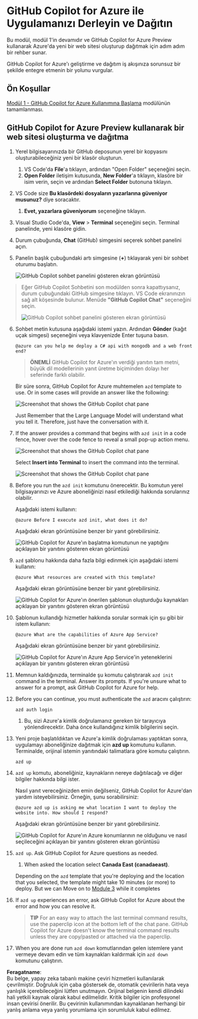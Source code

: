 # GitHub Copilot for Azure ile Uygulamanızı Derleyin ve Dağıtın

Bu modül, modül 1'in devamıdır ve GitHub Copilot for Azure Preview kullanarak Azure'da yeni bir web sitesi oluşturup dağıtmak için adım adım bir rehber sunar.

GitHub Copilot for Azure'ı geliştirme ve dağıtım iş akışınıza sorunsuz bir şekilde entegre etmenin bir yolunu vurgular.

## Ön Koşullar

[Modül 1 - GitHub Copilot for Azure Kullanımına Başlama](./01-Getting-Started-with-GitHub-Copilot-for-Azure.md) modülünün tamamlanması.

## GitHub Copilot for Azure Preview kullanarak bir web sitesi oluşturma ve dağıtma

1. Yerel bilgisayarınızda bir GitHub deposunun yerel bir kopyasını oluşturabileceğiniz yeni bir klasör oluşturun.
    1. VS Code'da **File**'a tıklayın, ardından "Open Folder" seçeneğini seçin.
    1. **Open Folder** iletişim kutusunda, **New Folder**'a tıklayın, klasöre bir isim verin, seçin ve ardından **Select Folder** butonuna tıklayın.

1. VS Code size **Bu klasördeki dosyaların yazarlarına güveniyor musunuz?** diye soracaktır.
    1. **Evet, yazarlara güveniyorum** seçeneğine tıklayın.

1. Visual Studio Code'da, **View** > **Terminal** seçeneğini seçin. Terminal panelinde, yeni klasöre gidin.

1. Durum çubuğunda, **Chat** (GitHub) simgesini seçerek sohbet panelini açın.

1. Panelin başlık çubuğundaki artı simgesine (**+**) tıklayarak yeni bir sohbet oturumu başlatın.

   ![GitHub Copilot sohbet panelini gösteren ekran görüntüsü](../../../06-Using-GitHub-Copilot-for-Azure-to-Deploy-to-Cloud/images/mod2-CopilotChat.png "Yeni bir sohbet oturumu başlatın")

> Eğer GitHub Copilot Sohbetini son modülden sonra kapattıysanız, durum çubuğundaki GitHub simgesine tıklayın. VS Code ekranınızın sağ alt köşesinde bulunur. Menüde **"GitHub Copilot Chat"** seçeneğini seçin.
>
> ![GitHub Copilot sohbet panelini gösteren ekran görüntüsü](../../../06-Using-GitHub-Copilot-for-Azure-to-Deploy-to-Cloud/images/mod2-CopilotChat-2.png "Yeni bir sohbet oturumu başlatın")

6. Sohbet metin kutusuna aşağıdaki istemi yazın. Ardından **Gönder** (kağıt uçak simgesi) seçeneğini veya klavyenizde Enter tuşuna basın.

   ```prompt
   @azure can you help me deploy a C# api with mongodb and a web front end?
   ```

    > **ÖNEMLİ**
GitHub Copilot for Azure'ın verdiği yanıtın tam metni, büyük dil modellerinin yanıt üretme biçiminden dolayı her seferinde farklı olabilir.

   Bir süre sonra, GitHub Copilot for Azure muhtemelen `azd` template to use.  Or in some cases will provide an answer like the following:

    ![Screenshot that shows the GitHub Copilot chat pane](../../../06-Using-GitHub-Copilot-for-Azure-to-Deploy-to-Cloud/images/mod2-CopilotChat-3.png "Screenshot that shows a response from GitHub Copilot for Azure with instructions for using a template to create a website in Azure.")

    Just Remember that the Large Language Model will understand what you tell it.  Therefore, just have the conversation with it.

1. If the answer provides a command that begins with `azd init` in a code fence, hover over the code fence to reveal a small pop-up action menu.

    ![Screenshot that shows the GitHub Copilot chat pane](../../../06-Using-GitHub-Copilot-for-Azure-to-Deploy-to-Cloud/images/mod2-CopilotChat-4.png "Screenshot that shows a pop-up menu with an option to insert a code-fenced command into the Visual Studio Code terminal.")

    Select **Insert into Terminal** to insert the command into the terminal.

    ![Screenshot that shows the GitHub Copilot chat pane](../../../06-Using-GitHub-Copilot-for-Azure-to-Deploy-to-Cloud/images/mod2-CopilotChat-5.png "Screenshot that shows the Visual Studio Code terminal after insertion of a code-fenced command.")

1. Before you run the `azd init` komutunu önerecektir. Bu komutun yerel bilgisayarınızı ve Azure aboneliğinizi nasıl etkilediği hakkında sorularınız olabilir.

   Aşağıdaki istemi kullanın:

   ```prompt
   @azure Before I execute azd init, what does it do?
   ```

   Aşağıdaki ekran görüntüsüne benzer bir yanıt görebilirsiniz.

   ![GitHub Copilot for Azure'ın başlatma komutunun ne yaptığını açıklayan bir yanıtını gösteren ekran görüntüsü](../../../06-Using-GitHub-Copilot-for-Azure-to-Deploy-to-Cloud/images/mod2-CopilotChat-6.png "Başlatma komutunun açıklamasını gösteren ekran görüntüsü.")

1. `azd` şablonu hakkında daha fazla bilgi edinmek için aşağıdaki istemi kullanın:

   ```prompt
   @azure What resources are created with this template?
   ```

   Aşağıdaki ekran görüntüsüne benzer bir yanıt görebilirsiniz.

    ![GitHub Copilot for Azure'ın önerilen şablonun oluşturduğu kaynakları açıklayan bir yanıtını gösteren ekran görüntüsü](../../../06-Using-GitHub-Copilot-for-Azure-to-Deploy-to-Cloud/images/mod2-CopilotChat-7.png "Önerilen şablonun oluşturduğu kaynakların açıklamasını gösteren ekran görüntüsü.")

1. Şablonun kullandığı hizmetler hakkında sorular sormak için şu gibi bir istem kullanın:

   ```prompt
   @azure What are the capabilities of Azure App Service?
   ```

   Aşağıdaki ekran görüntüsüne benzer bir yanıt görebilirsiniz.

    ![GitHub Copilot for Azure'ın Azure App Service'in yeteneklerini açıklayan bir yanıtını gösteren ekran görüntüsü](../../../06-Using-GitHub-Copilot-for-Azure-to-Deploy-to-Cloud/images/mod2-CopilotChat-8.png "Azure App Service'in yeteneklerini açıklayan ekran görüntüsü.")

1. Memnun kaldığınızda, terminalde şu komutu çalıştırarak `azd init` command in the terminal. Answer its prompts. If you're unsure what to answer for a prompt, ask GitHub Copilot for Azure for help.

1. Before you can continue, you must authenticate the `azd` aracını çalıştırın:

    ```cmd
    azd auth login
    ```

    1. Bu, sizi Azure'a kimlik doğrulamanız gereken bir tarayıcıya yönlendirecektir. Daha önce kullandığınız kimlik bilgilerini seçin.

1. Yeni proje başlatıldıktan ve Azure'a kimlik doğrulaması yaptıktan sonra, uygulamayı aboneliğinize dağıtmak için **azd up** komutunu kullanın. Terminalde, orijinal istemin yanıtındaki talimatlara göre komutu çalıştırın.

    ```
    azd up
    ```

1. `azd up` komutu, aboneliğiniz, kaynakların nereye dağıtılacağı ve diğer bilgiler hakkında bilgi ister.

    Nasıl yanıt vereceğinizden emin değilseniz, GitHub Copilot for Azure'dan yardım isteyebilirsiniz. Örneğin, şunu sorabilirsiniz:

    ```prompt
    @azure azd up is asking me what location I want to deploy the website into. How should I respond?
    ```

    Aşağıdaki ekran görüntüsüne benzer bir yanıt görebilirsiniz.

    ![GitHub Copilot for Azure'ın Azure konumlarının ne olduğunu ve nasıl seçileceğini açıklayan bir yanıtını gösteren ekran görüntüsü](../../../06-Using-GitHub-Copilot-for-Azure-to-Deploy-to-Cloud/images/mod2-CopilotChat-9.png "Azure konumlarının açıklamasını gösteren ekran görüntüsü.")

5. `azd up`. Ask GitHub Copilot for Azure questions as needed.

    1. When asked the location select **Canada East (canadaeast)**.

    Depending on the `azd` template that you're deploying and the location that you selected, the template might take 10 minutes (or more) to deploy. But we can Move on to [Module 3](./03-Get-Answers-to-your-Questions-about-Azure-Services-and-Resources.md) while it completes

1. If `azd up` experiences an error, ask GitHub Copilot for Azure about the error and how you can resolve it.

    > **TIP**
    > For an easy way to attach the last terminal command results, use the paperclip icon at the bottom left of the chat pane. GitHub Copilot for Azure doesn't know the terminal command results unless they are copy/pasted or attached via the paperclip.


1. When you are done run `azd down` komutlarından gelen istemlere yanıt vermeye devam edin ve tüm kaynakları kaldırmak için `azd down` komutunu çalıştırın.

**Feragatname**:  
Bu belge, yapay zeka tabanlı makine çeviri hizmetleri kullanılarak çevrilmiştir. Doğruluk için çaba göstersek de, otomatik çevirilerin hata veya yanlışlık içerebileceğini lütfen unutmayın. Orijinal belgenin kendi dilindeki hali yetkili kaynak olarak kabul edilmelidir. Kritik bilgiler için profesyonel insan çevirisi önerilir. Bu çevirinin kullanımından kaynaklanan herhangi bir yanlış anlama veya yanlış yorumlama için sorumluluk kabul edilmez.